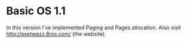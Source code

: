 Basic OS 1.1
============

In this version I've implemented Paging and Pages allocation.
Also visit http://exetwezz.8nio.com/ (the website).
